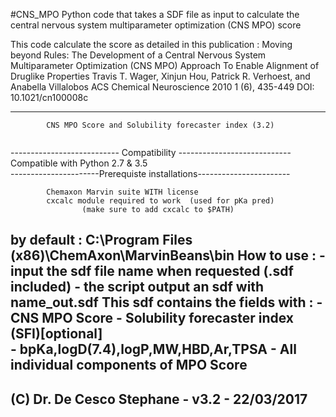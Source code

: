 #CNS_MPO
Python code that takes a SDF file as input to calculate the central nervous system multiparameter optimization (CNS MPO) score

This code calculate the score as detailed in this publication : 
Moving beyond Rules: The Development of a Central Nervous System Multiparameter Optimization (CNS MPO) Approach To Enable Alignment of Druglike Properties 
Travis T. Wager, Xinjun Hou, Patrick R. Verhoest, and Anabella Villalobos
ACS Chemical Neuroscience 2010 1 (6), 435-449
DOI: 10.1021/cn100008c

----------------------------------------------------------------------
 			CNS MPO Score and Solubility forecaster index (3.2)			        
--------------------------- Compatibility ----------------------------
 					Compatible with Python 2.7 & 3.5					                  
----------------------Prerequiste installations-----------------------

            Chemaxon Marvin suite WITH license
            cxcalc module required to work 	(used for pKa pred)
 					(make sure to add cxcalc to $PATH)
                    
 by default : C:\Program Files (x86)\ChemAxon\MarvinBeans\bin
 How to use :
 		- input the sdf file name when requested (.sdf included)
 		- the script output an sdf with name_out.sdf
 			This sdf contains the fields with :
 						- CNS MPO Score
 						- Solubility forecaster index (SFI)[optional]	            
 						- bpKa,logD(7.4),logP,MW,HBD,Ar,TPSA
 						- All individual components of MPO Score		              
----------------------------------------------------------------------
(C) Dr. De Cesco Stephane - v3.2 - 22/03/2017
----------------------------------------------------------------------
